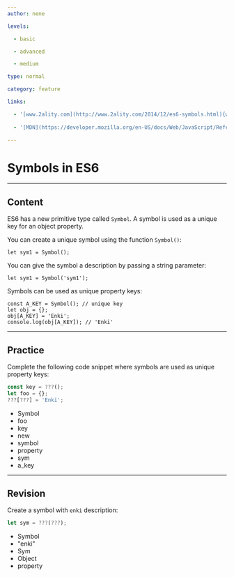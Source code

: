 ```yaml
---
author: nene

levels:

  - basic

  - advanced

  - medium

type: normal

category: feature

links:

  - '[www.2ality.com](http://www.2ality.com/2014/12/es6-symbols.html){website}'
  
  - '[MDN](https://developer.mozilla.org/en-US/docs/Web/JavaScript/Reference/Global_Objects/Symbol){website}'

---
```


# Symbols in ES6

---

## Content

ES6 has a new primitive type called `Symbol`. A symbol is used as a unique key for an object property.

You can create a unique symbol using the function `Symbol()`:

```
let sym1 = Symbol();
```

You can give the symbol a description by passing a string parameter:

```
let sym1 = Symbol('sym1');
```

Symbols can be used as unique property keys:

```
const A_KEY = Symbol(); // unique key
let obj = {};
obj[A_KEY] = 'Enki';
console.log(obj[A_KEY]); // 'Enki'
```

---

## Practice

Complete the following code snippet where symbols are used as unique property keys:

```javascript
const key = ???();
let foo = {};
???[???] = 'Enki';
```

- Symbol
- foo
- key
- new
- symbol
- property
- sym
- a_key

---

## Revision

Create a symbol with `enki` description:

```javascript
let sym = ???(???);
```

- Symbol
- "enki"
- Sym
- Object
- property
